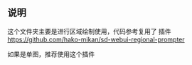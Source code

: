 ## 说明

这个文件夹主要是进行区域绘制使用，代码参考复用了 插件 
https://github.com/hako-mikan/sd-webui-regional-prompter

如果是单图，推荐使用这个插件

